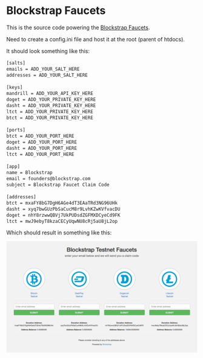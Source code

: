 Blockstrap Faucets
==================

This is the source code powering the [Blockstrap Faucets](http://faucets.blockstrap.com).

Need to create a config.ini file and host it at the root (parent of htdocs).

It should look something like this:

```
[salts]
emails = ADD_YOUR_SALT_HERE
addresses = ADD_YOUR_SALT_HERE

[keys]
mandrill = ADD_YOUR_API_KEY_HERE
doget = ADD_YOUR_PRIVATE_KEY_HERE
dasht = ADD_YOUR_PRIVATE_KEY_HERE
ltct = ADD_YOUR_PRIVATE_KEY_HERE
btct = ADD_YOUR_PRIVATE_KEY_HERE

[ports]
btct = ADD_YOUR_PORT_HERE
doget = ADD_YOUR_PORT_HERE
dasht = ADD_YOUR_PORT_HERE
ltct = ADD_YOUR_PORT_HERE

[app]
name = Blockstrap
email = founders@blockstrap.com
subject = Blockstrap Faucet Claim Code

[addresses]
btct = mxaFY8bG7DgH6AGe4dT3EAaTRd3NG96UHk
dasht = xyq7bwGUzPbSaCucM8r9LvhKZwKVfvacDU
doget = nhY8rzwwQBVj7UkPUDsdZGFMXDCyeCd9FK
ltct = mwJ9ebyT8kzaCECyUqwNU8cRj5aU8jL2op
```

Which should result in something like this:

[![PREVIEW](/htdocs/img/preview.png)](http://faucets.blockstrap.com)